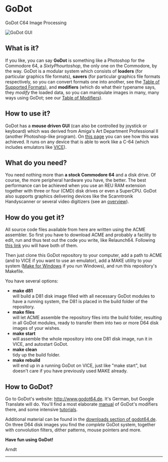 # GoDot
GoDot C64 Image Processing

![GoDot GUI](http://www.godot64.de/german/pictures/godot2017.gif "GoDot Main Screen")

## What is it?

If you like, you can say **GoDot** is something like a Photoshop for the Commodore 64, a *SixtyPhourtoshop*, the only one on the Commodore, by the way. GoDot is a modular system which consists of **loaders** (for particular graphics file formats), **savers** (for particular graphics file formats respectively, so you can convert formats one into another, see the [Table of Supported Formats][Conversions Table]), and **modifiers** (which do what their typename says, they *modify* the loaded data, so you can manipulate images in many, many ways using GoDot; see our [Table of Modifiers][Modifiers]).

## How to use it?

GoDot has a **mouse driven GUI** (can also be controlled by joystick or keyboard) which was derived from Amiga's Art Department Professional II (another Photoshop-like program). On [this page][Character Set] you can see how this was achieved. It runs on any device that is able to work like a C-64 (which includes emulators like [VICE][Emulator]).

## What do you need?

You need nothing more than **a stock Commodore 64** and a disk drive. Of course, the more peripheral hardware you have, the better. The best performance can be achieved when you use an REU RAM extension together with three or four (CMD) disk drives or even a SuperCPU. GoDot also supports graphics delivering devices like the Scanntronik Handyscanner or several video digitizers (see an [overview][Graphics Hardware]).

## How do you get it?

All source code files available from here are written using the ACME assembler. So first you have to download ACME and probably a facility to edit, run and thus test out the code you write, like Relaunch64. Following [this link][ACME] you will have both of them.

Then just clone this GoDot repository to your computer, add a path to ACME (and to VICE if you want to use an emulator), add a MAKE utility to your system ([Make for Windows][Make Link] if you run Windows), and run this repository's Makefile.

You have several options:
- **make d81**<br>
  will build a D81 disk image filled with all necessary GoDot modules to have a running system, the D81 is placed in the build folder of the repository.
- **make files**<br>
  will let ACME assemble the repository files into the build folder, resulting in all GoDot modules, ready to transfer them into two or more D64 disk images of your wishes.
- **make start**<br>
  will assemble the whole repository into one D81 disk image, run it in VICE, and autostart GoDot.
- **make clean**<br>
  tidy up the build folder.
- **make rebuild**<br>
  will end up in a running GoDot on VICE, just like "make start", but doesn't care if you have previously used MAKE already.

## How to GoDot?

Go to GoDot's website: http://www.godot64.de. It's German, but Google Translate will do. You'll find a most elaborate [manual][Manual] of GoDot's modifiers there, and some intensive [tutorials][Tutorials].

Additional material can be found in the [downloads section of godot64.de][Downloads]. On three D64 disk images you find the *complete* GoDot system, together with convolution filters, dither patterns, mouse pointers and more.

**Have fun using GoDot!**

Arndt

---
[Conversions Table]: http://www.godot64.de/german/formats.htm "GoDot's list of supported file formats"
[Modifiers]: http://www.godot64.de/german/m_allg.htm "GoDot's Standard Modifiers (there are also a number of more specific modifiers)"
[Character Set]: http://www.godot64.de/german/godset.htm "GoDot's origins"
[Graphics Hardware]: http://www.godot64.de/german/l_bdata.htm "Graphics Hardware Overview"
[Emulator]: http://vice-emu.sourceforge.net/ "VICE - the Versatile Commodore Emulator"
[ACME]: http://www.emu64-projekt.de/acme/ "Download of ACME und Relaunch64"
[Make Link]: http://gnuwin32.sourceforge.net/packages/make.htm "GNU Make for Windows"
[Manual]: http://www.godot64.de/german/index.htm "GoDot Manual: How to GoDot"
[Tutorials]: http://www.godot64.de/german/tutorials.htm "GoDot Tutorials"
[Downloads]: http://www.godot64.de/german/downloads.htm "GoDot's download section"
